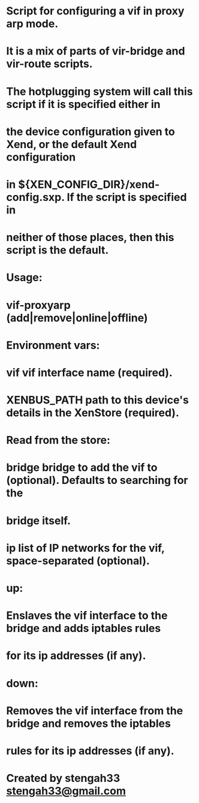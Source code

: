 # Script for configuring a vif in proxy arp mode.
# It is a mix of parts of vir-bridge and vir-route scripts.
# The hotplugging system will call this script if it is specified either in
# the device configuration given to Xend, or the default Xend configuration
# in ${XEN_CONFIG_DIR}/xend-config.sxp.  If the script is specified in
# neither of those places, then this script is the default.
#
# Usage:
# vif-proxyarp (add|remove|online|offline)
#
# Environment vars:
# vif         vif interface name (required).
# XENBUS_PATH path to this device's details in the XenStore (required).
#
# Read from the store:
# bridge  bridge to add the vif to (optional).  Defaults to searching for the
#         bridge itself.
# ip      list of IP networks for the vif, space-separated (optional).
#
# up:
# Enslaves the vif interface to the bridge and adds iptables rules
# for its ip addresses (if any).
#
# down:
# Removes the vif interface from the bridge and removes the iptables
# rules for its ip addresses (if any).
#
# Created by stengah33 <stengah33@gmail.com>

